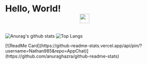 # Hello, World!<center> <img src="https://raw.githubusercontent.com/MartinHeinz/MartinHeinz/master/wave.gif" width="30px"></center>

<div style="display: flex">
  
![Anurag's github stats](https://github-readme-stats.vercel.app/api?username=Nathan985&show_icons=true&theme=radical)
![Top Langs](https://github-readme-stats.vercel.app/api/top-langs/?username=Nathan985&theme=tokyonight)

</div>
[![ReadMe Card](https://github-readme-stats.vercel.app/api/pin/?username=Nathan985&repo=AppChat)](https://github.com/anuraghazra/github-readme-stats)

